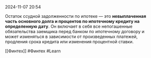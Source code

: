  2024-11-07 20:54

Остаток ссудной задолженности по ипотеке — это **невыплаченная часть основного долга и процентов по ипотечному кредиту на определенную дату**. Он включает в себя все непогашенные обязательства заемщика перед банком по ипотечному договору и может изменяться в зависимости от произведенных платежей, продления срока кредита или изменения процентной ставки.

[[Финтех]]
#Финтех 
#Learn